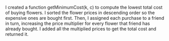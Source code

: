 I created a function getMinimumCost(k, c) to compute the lowest total cost of buying flowers. I sorted the flower prices in descending order so the expensive ones are bought first. Then, I assigned each purchase to a friend in turn, increasing the price multiplier for every flower that friend has already bought. I added all the multiplied prices to get the total cost and returned it.